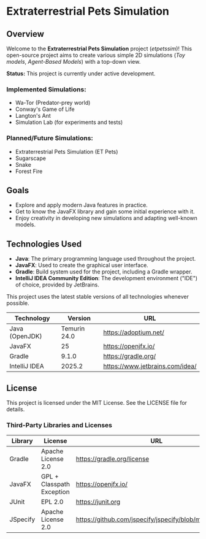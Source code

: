 # Extraterrestrial Pets Simulation

## Overview
Welcome to the **Extraterrestrial Pets Simulation** project (_etpetssim_)!
This open-source project aims to create various simple 2D simulations (_Toy models_, _Agent-Based Models_) with a 
top-down view.

**Status:** This project is currently under active development.

### Implemented Simulations:
- Wa-Tor (Predator-prey world)
- Conway's Game of Life
- Langton's Ant
- Simulation Lab (for experiments and tests)

### Planned/Future Simulations:
- Extraterrestrial Pets Simulation (ET Pets)
- Sugarscape
- Snake
- Forest Fire

## Goals
- Explore and apply modern Java features in practice.
- Get to know the JavaFX library and gain some initial experience with it.
- Enjoy creativity in developing new simulations and adapting well-known models.

## Technologies Used
- **Java**: The primary programming language used throughout the project.
- **JavaFX**: Used to create the graphical user interface.
- **Gradle**: Build system used for the project, including a Gradle wrapper.
- **IntelliJ IDEA Community Edition**: The development environment ("IDE") of choice, provided by JetBrains.

This project uses the latest stable versions of all technologies whenever possible.

| Technology          | Version      | URL                             |
|---------------------|--------------|---------------------------------|
| Java (OpenJDK)      | Temurin 24.0 | https://adoptium.net/           |
| JavaFX              | 25           | https://openjfx.io/             |
| Gradle              | 9.1.0        | https://gradle.org/             |
| IntelliJ IDEA       | 2025.2       | https://www.jetbrains.com/idea/ |

## License

This project is licensed under the MIT License. See the LICENSE file for details.

### Third-Party Libraries and Licenses

| Library    | License                   | URL                                                    |
|------------|---------------------------|--------------------------------------------------------|
| Gradle     | Apache License 2.0        | https://gradle.org/license                             |
| JavaFX     | GPL + Classpath Exception | https://openjfx.io/                                    |
| JUnit      | EPL 2.0                   | https://junit.org                                      |
| JSpecify   | Apache License 2.0        | https://github.com/jspecify/jspecify/blob/main/LICENSE |
